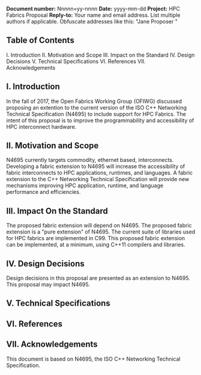 **Document number:**	Nnnnn=yy-nnnn
**Date:**	yyyy-mm-dd
**Project:** HPC Fabrics Proposal
**Reply-to:**	Your name and email address. List multiple authors if applicable. Obfuscate addresses like this: "Jane Proposer <jane at somewhere dot com>"

## Table of Contents

I. Introduction
II. Motivation and Scope
III. Impact on the Standard
IV. Design Decisions
V. Technical Specifications
VI. References
VII. Acknowledgements

## I. Introduction

In the fall of 2017, the Open Fabrics Working Group (OFIWG) discussed proposing an extention to the current version of the ISO C++
Networking Technical Specification (N4695) to include support for HPC Fabrics. The intent of this proposal is to improve the
programmability and accessibility of HPC interconnect hardware.

## II. Motivation and Scope

N4695 currently targets commodity, ethernet based, interconnects. Developing a fabric extension to N4695 will increase the accessibility
of fabric interconnects to HPC applications, runtimes, and languages. A fabric extension to the C++ Networking Technical Specification
will provide new mechanisms improving HPC application, runtime, and language performance and efficiencies.

## III. Impact On the Standard

The proposed fabric extension will depend on N4695. The proposed fabric extension is a "pure extension" of N4695. The current suite of
libraries used for HPC fabrics are implemented in C99. This proposed fabric extension can be implemented, at a minimum, using C++11
compilers and libraries.

## IV. Design Decisions

Design decisions in this proposal are presented as an extension to N4695. This proposal may impact N4695.

## V. Technical Specifications

## VI. References

## VII. Acknowledgements

This document is based on N4695, the ISO C++ Networking Technical Specification.

